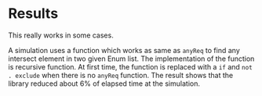 Results
====

This really works in some cases.

A simulation uses a function which works as same as `anyReq` to find any intersect element in two given Enum list.
The implementation of the function is recursive function.
At first time, the function is replaced with a `if` and `not . exclude` when there is no `anyReq` function.
The result shows that the library reduced about 6% of elapsed time at the simulation.
